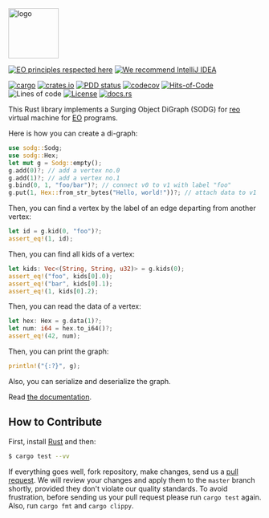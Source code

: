 <img alt="logo" src="https://www.objectionary.com/cactus.svg" height="100px" />

[![EO principles respected here](https://www.elegantobjects.org/badge.svg)](https://www.elegantobjects.org)
[![We recommend IntelliJ IDEA](https://www.elegantobjects.org/intellij-idea.svg)](https://www.jetbrains.com/idea/)

[![cargo](https://github.com/objectionary/sodg/actions/workflows/cargo.yml/badge.svg)](https://github.com/objectionary/sodg/actions/workflows/cargo.yml)
[![crates.io](https://img.shields.io/crates/v/sodg.svg)](https://crates.io/crates/sodg)
[![PDD status](http://www.0pdd.com/svg?name=objectionary/sodg)](http://www.0pdd.com/p?name=objectionary/sodg)
[![codecov](https://codecov.io/gh/objectionary/sodg/branch/master/graph/badge.svg)](https://codecov.io/gh/objectionary/sodg)
[![Hits-of-Code](https://hitsofcode.com/github/objectionary/sodg)](https://hitsofcode.com/view/github/objectionary/sodg)
![Lines of code](https://img.shields.io/tokei/lines/github/objectionary/sodg)
[![License](https://img.shields.io/badge/license-MIT-green.svg)](https://github.com/objectionary/sodg/blob/master/LICENSE.txt)
[![docs.rs](https://img.shields.io/docsrs/sodg)](https://docs.rs/sodg/latest/sodg/)

This Rust library implements a Surging Object DiGraph (SODG) for
[reo](https://github.com/objectionary/reo) virtual machine for
[EO](https://www.eolang.org) programs.

Here is how you can create a di-graph:

```rust
use sodg::Sodg;
use sodg::Hex;
let mut g = Sodg::empty();
g.add(0)?; // add a vertex no.0
g.add(1)?; // add a vertex no.1
g.bind(0, 1, "foo/bar")?; // connect v0 to v1 with label "foo"
g.put(1, Hex::from_str_bytes("Hello, world!"))?; // attach data to v1
```

Then, you can find a vertex by the label of an edge departing from another vertex:

```rust
let id = g.kid(0, "foo")?;
assert_eq!(1, id);
```

Then, you can find all kids of a vertex:

```rust
let kids: Vec<(String, String, u32)> = g.kids(0);
assert_eq!("foo", kids[0].0);
assert_eq!("bar", kids[0].1);
assert_eq!(1, kids[0].2);
```

Then, you can read the data of a vertex:

```rust
let hex: Hex = g.data(1)?;
let num: i64 = hex.to_i64()?;
assert_eq!(42, num);
```

Then, you can print the graph:

```rust
println!("{:?}", g);
```

Also, you can serialize and deserialize the graph.

Read [the documentation](https://docs.rs/sodg/latest/sodg/).

## How to Contribute

First, install [Rust](https://www.rust-lang.org/tools/install) and then:

```bash
$ cargo test --vv
```

If everything goes well, fork repository, make changes, send us a [pull request](https://www.yegor256.com/2014/04/15/github-guidelines.html).
We will review your changes and apply them to the `master` branch shortly,
provided they don't violate our quality standards. To avoid frustration,
before sending us your pull request please run `cargo test` again. Also, 
run `cargo fmt` and `cargo clippy`.
